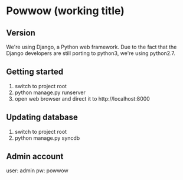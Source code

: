 Powwow (working title)
====

Version
-------

We're using Django, a Python web framework. Due to the fact that the Django developers are still porting to python3, we're using python2.7.


Getting started
---------------

1. switch to project root
2. python manage.py runserver
3. open web browser and direct it to http://localhost:8000


Updating database
-----------------

1. switch to project root
2. python manage.py syncdb


Admin account
-------------

user: admin
pw: powwow
